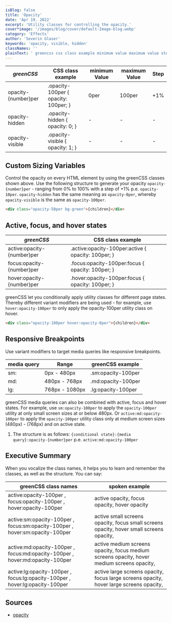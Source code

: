 ```yaml
---
isBlog: false
title: 'Opacity'
date: 'Apr 19. 2022'
excerpt: 'Utility classes for controlling the opacity.'
cover*image: '/images/blog/cover/default-Image-blog.webp'
category: 'Effects'
author: 'Severin Glaser'
keywords: 'opacity, visible, hidden'
classNames: ''
plainText: ' greencss css class example minimum value maximum value step opacity number per opacity-100per opacity: 100per; 0per 100per +1% opacity-hidden opacity-hidden opacity: 0; opacity-visible opacity-visible opacity: 1; custom sizing variables control the opacity on every html element by using the greencss classes shown above use the following structure to generate your opacity `opacity number per` ranging from 0% to 100% with a step of +1% p e `opacity-10per` `opacity-hidden` has the same meaning as `opacity-0per` whereby `opacity-visible` is the same as `opacity-100per`  active focus and hover states greencss css class example active:opacity number per active :opacity-100per:active opacity: 100per; focus:opacity number per focus :opacity-100per:focus opacity: 100per; hover:opacity number per hover :opacity-100per:focus opacity: 100per; greencss let you conditionally apply utility classes for different page states thereby different variant modifiers are being used for example use `hover:opacity-100per` to only apply the opacity-100per utility class on hover  responsive breakpoints use variant modifiers to target media queries like responsive breakpoints media query range greencss example sm: 0px 480px sm:opacity-100per md: 480px 768px md:opacity-100per lg: 768px 1080px lg:opacity-100per greencss media queries can also be combined with active focus and hover states for example use `sm:opacity-100per` to apply the `opacity-100per` utility at only small screen sizes at or below 480px or `active:md:opacity-100per` to apply the `opacity-100per` utility class only at medium screen sizes 480px 768px and on active state 1 the structure is as follows: ` conditional state : media query :opacity number per` p e `active:md:opacity-100per` executive summary when you vocalize the class names it helps you to learn and remember the classes as well as the structure you can say: greencss class names spoken example active:opacity-100per focus:opacity-100per hover:opacity-100per active opacity focus opacity hover opacity active:sm:opacity-100per focus:sm:opacity-100per hover:sm:opacity-100per active small screens opacity focus small screens opacity hover small screens opacity active:md:opacity-100per focus:md:opacity-100per hover:md:opacity-100per active medium screens opacity focus medium screens opacity hover medium screens opacity active:lg:opacity-100per focus:lg:opacity-100per hover:lg:opacity-100per active large screens opacity focus large screens opacity hover large screens opacity sources opacity https: developer mozilla org en-us docs web css opacity '
---
```


| _greenCSS_          | CSS class example                    | minimum Value | maximum Value | Step |
| ------------------- | ------------------------------------ | ------------- | ------------- | ---- |
| opacity-{number}per | .opacity-100per { opacity: 100per; } | 0per          | 100per        | +1%  |
| opacity-hidden      | .opacity-hidden { opacity: 0; }      | -             | -             | -    |
| opacity-visible     | .opacity-visible { opacity: 1; }     | -             | -             | -    |

## Custom Sizing Variables

Control the opacity on every HTML element by using the greenCSS classes shown above. Use the following structure to generate your opacity `opacity-{number}per` - ranging from 0% to 100% with a step of +1% p.e. `opacity-10per`. `opacity-hidden` has the same meaning as `opacity-0per`, whereby `opacity-visible` is the same as `opacity-100per`.

```html
<div class="opacity-50per bg-green">{children}</div>
```

## Active, focus, and hover states

| _greenCSS_                 | CSS class example                                   |
| -------------------------- | --------------------------------------------------- |
| active:opacity-{number}per | .active\:opacity-100per:active { opacity: 100per; } |
| focus:opacity-{number}per  | .focus\:opacity-100per:focus { opacity: 100per; }   |
| hover:opacity-{number}per  | .hover\:opacity-100per:focus { opacity: 100per; }   |

greenCSS let you conditionally apply utility classes for different page states. Thereby different variant modifiers are being used - for example, use `hover:opacity-100per` to only apply the opacity-100per utility class on hover.

```html
<div class="opacity-100per hover:opacity-0per">{children}</div>
```

## Responsive Breakpoints

Use variant modifiers to target media queries like responsive breakpoints.

| media query | Range          | greenCSS example   |
| ----------- | -------------- | ------------------ |
| sm:         | 0px - 480px    | .sm:opacity-100per |
| md:         | 480px - 768px  | .md:opacity-100per |
| lg:         | 768px - 1080px | .lg:opacity-100per |

greenCSS media queries can also be combined with active, focus and hover states. For example, use `sm:opacity-100per` to apply the `opacity-100per` utility at only small screen sizes at or below 480px. Or `active:md:opacity-100per` to apply the `opacity-100per` utility class only at medium screen sizes (480px) - (768px) and on active state.

1. The structure is as follows: `{conditional state}:{media query}:opacity-{number}per` p.e. `active:md:opacity-100per`

## Executive Summary

When you vocalize the class names, it helps you to learn and remember the classes, as well as the structure. You can say:

| greenCSS class names                                                         | spoken example                                                                             |
| ---------------------------------------------------------------------------- | ------------------------------------------------------------------------------------------ |
| active:opacity-100per , focus:opacity-100per , hover:opacity-100per          | active opacity, focus opacity, hover opacity                                               |
| active:sm:opacity-100per , focus:sm:opacity-100per , hover:sm:opacity-100per | active small screens opacity, focus small screens opacity, hover small screens opacity,    |
| active:md:opacity-100per , focus:md:opacity-100per , hover:md:opacity-100per | active medium screens opacity, focus medium screens opacity, hover medium screens opacity, |
| active:lg:opacity-100per , focus:lg:opacity-100per , hover:lg:opacity-100per | active large screens opacity, focus large screens opacity, hover large screens opacity,    |

## Sources

- [opacity](https://developer.mozilla.org/en-US/docs/Web/CSS/opacity)
